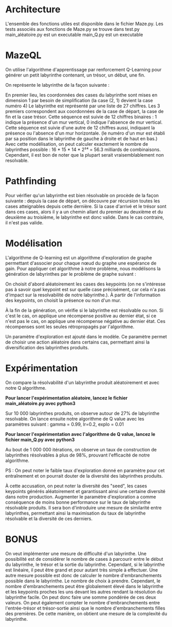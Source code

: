 # Architecture
L'ensemble des fonctions utiles est disponible dans le fichier Maze.py.
Les tests associés aux fonctions de Maze.py se trouve dans test.py
main_aléatoire.py est un executable
main_Q.py est un executable


# MazeQL
On utilise l'algorithme d'apprentissage par renforcement Q-Learning pour générer un petit labyrinthe contenant, un trésor, un début, une fin.


On représente le labyrinthe de la façon suivante :

En premier lieu, les coordonnées des cases du labyrinthe sont mises en dimension 1 par besoin de simplification (la case (2, 1) devient la case numéro 4)
Le labyrinthe est représenté par une liste de 27 chiffres.
Les 3 premiers correspondent aux coordonnées de la case de départ, la case de fin et la case trésor. Cette séquence est suivie de 12 chiffres binaires : 1 indique la présence d'un mur vertical, 0 indique l'absence de mur vertical.
Cette séquence est suivie d'une autre de 12 chiffres aussi, indiquant la présence ou l'absence d'un mur horizontale. (le numéro d'un mur est établi par sa position dans le labyrinthe de gauche à droite et de haut en bas.)
Avec cette modélisation, on peut calculer exactement le nombre de labyrinthes possible : 16 * 15 * 14 * 2²⁴ = 56.3 milliards de combinaisons. Cependant, il est bon de noter que la plupart serait vraisemblablement non resolvable.




# Pathfinding


Pour vérifier qu'un labyrinthe est bien résolvable on procède de la façon suivante : depuis la case de départ, on découvre par récursion toutes les cases atteignables depuis cette dernière. Si la case d'arrivé et le trésor sont dans ces cases, alors il y a un chemin allant du premier au deuxième et du deuxième au troisième, le labyrinthe est donc valide. Dans le cas contraire, il n'est pas valide.




# Modélisation




L'algorithme de Q-learning est un algorithme d'exploration de graphe permettant d'associer pour chaque nœud du graphe une espérance de gain.
Pour appliquer cet algorithme à notre problème, nous modélisons la génération de labyrinthes par le problème de graphe suivant :

On choisit d'abord aléatoirement les cases des keypoints (on ne s'intéresse pas à savoir quel keypoint est sur quelle case précisément, car cela n'a pas d'impact sur la resolvabilité de notre labyrinthe.).
À partir de l'information des keypoints, on choisit la présence ou non d'un mur.

À la fin de la génération, on vérifie si le labyrinthe est résolvable ou non. Si c'est le cas, on applique une récompense positive au dernier état, si ce n'est pas le cas, on applique une récompense négative au dernier état. Ces récompenses sont les seules rétropropagés par l'algorithme.

Un paramètre d'exploration est ajouté dans le modèle. Ce paramètre permet de choisir une action aléatoire dans certains cas, permettant ainsi la diversification des labyrinthes produits.




# Expérimentation

On compare la résolvabilité d'un labyrinthe produit aléatoirement et avec notre Q algorithme.


**Pour lancer l'expérimentation aléatoire, lancez le fichier main_aléatoire.py avec python3**


Sur 10 000 labyrinthes produits, on observe autour de 27% de labyrinthe resolvable.
On lance ensuite notre algorithme de Q value avec les paramètres suivant : gamma = 0.99, lr=0.2, explo = 0.01


**Pour lancer l'expérimentation avec l'algorithme de Q value, lancez le fichier main_Q.py avec python3**


Au bout de 1 000 000 itérations, on observe un taux de construction de labyrinthes résolvables à plus de 98%, prouvant l'efficacité de notre algorithme.

PS : On peut noter le faible taux d'exploration donné en paramètre pour cet entraînement et on pourrait douter de la diversité des labyrinthes produits.

À cette accusation, on peut noter la diversité des "seed", les cases keypoints générés aléatoirement et garantissant ainsi une certaine diversité dans notre production. Augmenter le paramètre d'exploration a comme conséquence de moins bonne performance sur le taux de labyrinthe résolvable produits. Il sera bon d'introduire une mesure de similarité entre labyrinthes, permettant ainsi la maximisation du taux de labyrinthe résolvable et la diversité de ces derniers.




# BONUS
On veut implémenter une mesure de difficulté d'un labyrinthe.
Une possibilité est de considérer le nombre de cases à parcourir entre le début du labyrinthe, le trésor et la sortie du labyrinthe. Cependant, si le labyrinthe est linéaire, il peut être grand et pour autant très simple à effectuer.
Une autre mesure possible est donc de calculer le nombre d'embranchements possible dans le labyrinthe. Le nombre de choix à prendre.
Cependant, le nombre d'embranchements peut être globalement élevé dans le labyrinthe et les keypoints proches les uns devant les autres rendant la résolution du labyrinthe facile.
On peut donc faire une somme pondérée de ces deux valeurs. On peut également compter le nombre d'embranchements entre l'entrée-trésor et trésor-sortie ainsi que le nombre d'embranchements filles des premières. De cette manière, on obtient une mesure de la complexité du labyrinthe.
